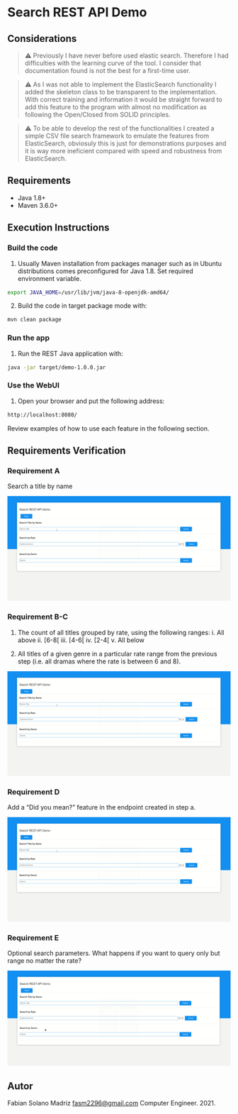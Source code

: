 # Search REST API Demo

## Considerations

> :warning: Previously I have never before used elastic search. Therefore I had difficulties with the learning curve of the tool. I consider that documentation found is not the best for a first-time user.

> :warning: As I was not able to implement the ElasticSearch functionality I added the skeleton class to be transparent to the implementation. With correct training and information it would be straight forward to add this feature to the program with almost no modification as following the Open/Closed from SOLID principles.

> :warning: To be able to develop the rest of the functionalities I created a simple CSV file search framework to emulate the features from ElasticSearch, obviosuly this is just for demonstrations purposes and it is way more ineficient compared with speed and robustness from ElasticSearch.

## Requirements

* Java 1.8+
* Maven 3.6.0+

## Execution Instructions

### Build the code
1. Usually Maven installation from packages manager such as in Ubuntu distributions comes preconfigured for Java 1.8. Set required environment variable.

```bash
export JAVA_HOME=/usr/lib/jvm/java-8-openjdk-amd64/
```
2. Build the code in target package mode with:

```bash
mvn clean package
```
### Run the app
1. Run the REST Java application with:

```bash
java -jar target/demo-1.0.0.jar
```

### Use the WebUI
1. Open your browser and put the following address:

```bash
http://localhost:8080/
```

Review examples of how to use each feature in the following section.

## Requirements Verification

### Requirement A
Search a title by name

![Requirement A](./rsrc/imgs/req_a.gif?raw=true "Requirement A Example Usage")

### Requirement B-C
1. The count of all titles grouped by rate, using the following ranges:
i. All above
ii. [6-8[
iii. [4-6[
iv. [2-4[
v. All below

2. All titles of a given genre in a particular rate range from the previous step (i.e. all dramas
where the rate is between 6 and 8).

![Requirement BC](./rsrc/imgs/req_a.gif?raw=true "Requirement B-C Example Usage")

### Requirement D
Add a “Did you mean?” feature in the endpoint created in step a.

![Requirement D](./rsrc/imgs/req_a.gif?raw=true "Requirement D Example Usage")

### Requirement E
Optional search parameters. What happens if you want to query only but range no matter the rate?

![Requirement E](./rsrc/imgs/req_e.gif?raw=true "Requirement E Example Usage")


## Autor
Fabian Solano Madriz <fasm2296@gmail.com>
Computer Engineer.
2021.